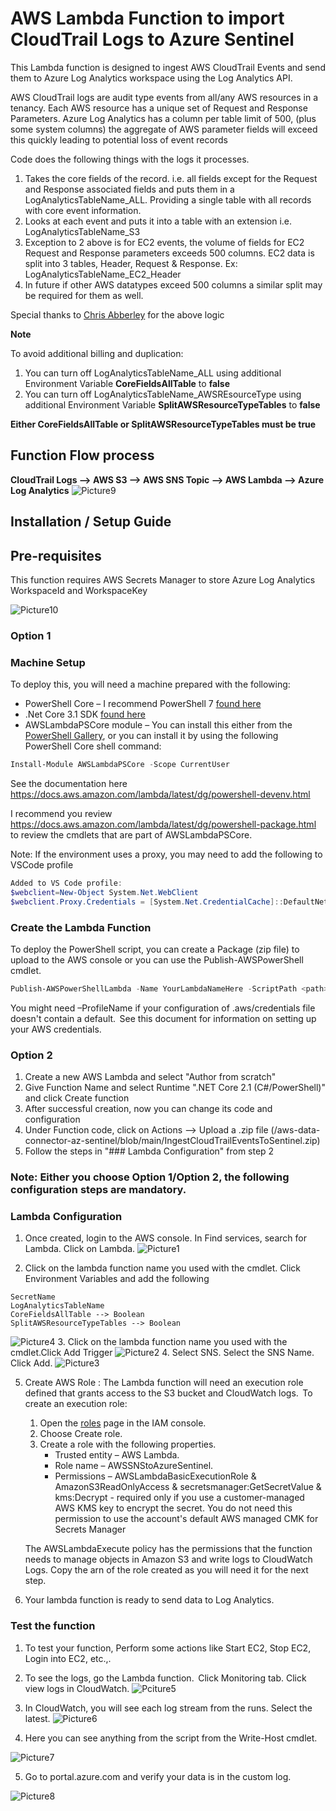 # AWS Lambda Function to import CloudTrail Logs to Azure Sentinel
This Lambda function is designed to ingest AWS CloudTrail Events and send them to Azure Log Analytics workspace using the Log Analytics API.

AWS CloudTrail logs are audit type events from all/any AWS resources in a tenancy. Each AWS resource has a unique set of Request and Response Parameters. Azure Log Analytics has a column per table limit of 500, (plus some system columns) the aggregate of AWS parameter fields will exceed this quickly leading to potential loss of event records

Code does the following things with the logs it processes. 
1.	Takes the core fields of the record. i.e. all fields except for the Request and Response associated fields and puts them in a LogAnalyticsTableName_ALL. Providing a single table with all records with core event information.	
2.	Looks at each event and puts it into a table with an extension <AWSREsourceType> i.e. LogAnalyticsTableName_S3 
3.	Exception to 2 above is for EC2 events, the volume of fields for EC2 Request and Response parameters exceeds 500 columns. EC2 data is split into 3 tables, Header, Request & Response. 
	Ex: LogAnalyticsTableName_EC2_Header
4.	In future if other AWS datatypes exceed 500 columns a similar split may be required for them as well. 

Special thanks to [Chris Abberley](https://github.com/cabberley) for the above logic

**Note**  

To avoid additional billing and duplication:
1. You can turn off LogAnalyticsTableName_ALL using additional Environment Variable **CoreFieldsAllTable** to **false**
2. You can turn off LogAnalyticsTableName_AWSREsourceType using additional Environment Variable **SplitAWSResourceTypeTables** to **false**

**Either CoreFieldsAllTable or SplitAWSResourceTypeTables must be true**


## **Function Flow process**
**CloudTrail Logs --> AWS S3 --> AWS SNS Topic --> AWS Lambda --> Azure Log Analytics**
![Picture9](./Graphics/Picture9.png)

## Installation / Setup Guide

## **Pre-requisites**

This function requires AWS Secrets Manager to store Azure Log Analytics WorkspaceId and WorkspaceKey

![Picture10](./Graphics/Picture10.png)
### **Option 1**

### Machine Setup
To deploy this, you will need a machine prepared with the following:
 - PowerShell Core – I recommend PowerShell 7 [found here](https://github.com/PowerShell/PowerShell/releases)
 - .Net Core 3.1 SDK [found here](https://dotnet.microsoft.com/download) 
 - AWSLambdaPSCore module – You can install this either from the [PowerShell Gallery](https://www.powershellgallery.com/packages?q=AWSLambdaPSCore), or you can install it by using the following PowerShell Core shell command:  
```powershell
Install-Module AWSLambdaPSCore -Scope CurrentUser
```
See the documentation here https://docs.aws.amazon.com/lambda/latest/dg/powershell-devenv.html 

I recommend you review https://docs.aws.amazon.com/lambda/latest/dg/powershell-package.html to review the cmdlets that are part of AWSLambdaPSCore.

Note: If the environment uses a proxy, you may need to add the following to VSCode profile
```powershell
Added to VS Code profile:
$webclient=New-Object System.Net.WebClient
$webclient.Proxy.Credentials = [System.Net.CredentialCache]::DefaultNetworkCredentials
```

### Create the Lambda Function
To deploy the PowerShell script, you can create a Package (zip file) to upload to the AWS console or you can use the Publish-AWSPowerShell cmdlet.
```powershell
Publish-AWSPowerShellLambda -Name YourLambdaNameHere -ScriptPath <path>/IngestCloudTrailEventsToSentinel.ps1 -Region <region> -IAMRoleArn <arn of role created earlier> -ProfileName <profile>
```
You might need –ProfileName if your configuration of .aws/credentials file doesn't contain a default.  See this document for information on setting up your AWS credentials. 

### **Option 2**
1.	Create a new AWS Lambda and select "Author from scratch"
2.	Give Function Name and select Runtime ".NET Core 2.1 (C#/PowerShell)" and click Create function
3.	After successful creation, now you can change its code and configuration 
4.	Under Function code, click on Actions --> Upload a .zip file (/aws-data-connector-az-sentinel/blob/main/IngestCloudTrailEventsToSentinel.zip)
5.	Follow the steps in "### Lambda Configuration" from step 2

### **Note: Either you choose Option 1/Option 2, the following configuration steps are mandatory.**

### **Lambda Configuration**
1. Once created, login to the AWS console. In Find services, search for Lambda. Click on Lambda.
![Picture1](./Graphics/Picture1.png)

2. Click on the lambda function name you used with the cmdlet. Click Environment Variables and add the following
```
SecretName
LogAnalyticsTableName
CoreFieldsAllTable --> Boolean
SplitAWSResourceTypeTables --> Boolean
```
![Picture4](./Graphics/Picture4.png)
3. Click on the lambda function name you used with the cmdlet.Click Add Trigger 
![Picture2](./Graphics/Picture2.png)
4. Select SNS. Select the SNS Name. Click Add. 
![Picture3](./Graphics/Picture3.png)

5. Create AWS Role : The Lambda function will need an execution role defined that grants access to the S3 bucket and CloudWatch logs.  To create an execution role: 
	
	1. Open the [roles](https://console.aws.amazon.com/iam/home#/roles) page in the IAM console. 
	2. Choose Create role. 
	3. Create a role with the following properties. 
		 - Trusted entity – AWS Lambda. 		 
		 - Role name – AWSSNStoAzureSentinel. 
		 - Permissions – AWSLambdaBasicExecutionRole &  AmazonS3ReadOnlyAccess & secretsmanager:GetSecretValue & kms:Decrypt - required only if you use a customer-managed AWS KMS key to encrypt the secret. You do not need this permission to use the account's default AWS managed CMK for Secrets Manager

	The AWSLambdaExecute policy has the permissions that the function needs to manage objects in Amazon S3 and write logs to CloudWatch Logs. Copy the arn of the role created as you will need it for the next step. 

6. Your lambda function is ready to send data to Log Analytics.

### **Test the function**
1. To test your function, Perform some actions like Start EC2, Stop EC2, Login into EC2, etc.,. 
2. To see the logs, go the Lambda function.  Click Monitoring tab. Click view logs in CloudWatch. 
![Pciture5](./Graphics/Picture5.png)
3. In CloudWatch, you will see each log stream from the runs. Select the latest.
![Picture6](./Graphics/Picture6.png)

4. Here you can see anything from the script from the Write-Host cmdlet. 

![Picture7](./Graphics/Picture7.png)

5. Go to portal.azure.com and verify your data is in the custom log. 

![Picture8](./Graphics/Picture8.png)

